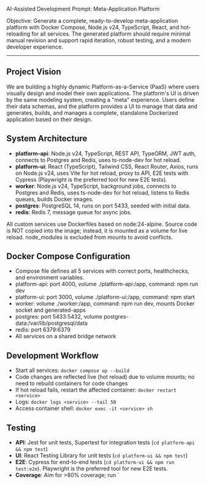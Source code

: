 AI-Assisted Development Prompt: Meta-Application Platform

Objective: Generate a complete, ready-to-develop meta-application platform with Docker Compose, Node.js v24, TypeScript, React, and hot-reloading for all services. The generated platform should require minimal manual revision and support rapid iteration, robust testing, and a modern developer experience.

---

## Project Vision
We are building a highly dynamic Platform-as-a-Service (PaaS) where users visually design and model their own applications. The platform's UI is driven by the same modeling system, creating a "meta" experience. Users define their data schemas, and the platform provides a UI to manage that data and generates, builds, and manages a complete, standalone Dockerized application based on their design.

## System Architecture
- **platform-api**: Node.js v24, TypeScript, REST API, TypeORM, JWT auth, connects to Postgres and Redis, uses ts-node-dev for hot reload.
- **platform-ui**: React (TypeScript), Tailwind CSS, React Router, Axios, runs on Node.js v24, uses Vite for hot reload, proxy to API, E2E tests with Cypress (Playwright is the preferred tool for new E2E tests).
- **worker**: Node.js v24, TypeScript, background jobs, connects to Postgres and Redis, uses ts-node-dev for hot reload, listens to Redis queues, builds Docker images.
- **postgres**: PostgreSQL 14, runs on port 5433, seeded with initial data.
- **redis**: Redis 7, message queue for async jobs.

All custom services use Dockerfiles based on node:24-alpine. Source code is NOT copied into the image; instead, it is mounted as a volume for live reload. node_modules is excluded from mounts to avoid conflicts.

## Docker Compose Configuration
- Compose file defines all 5 services with correct ports, healthchecks, and environment variables.
- platform-api: port 4000, volume ./platform-api:/app, command: npm run dev
- platform-ui: port 3000, volume ./platform-ui:/app, command: npm start
- worker: volume ./worker:/app, command: npm run dev, mounts Docker socket and generated-apps
- postgres: port 5433:5432, volume postgres-data:/var/lib/postgresql/data
- redis: port 6379:6379
- All services on a shared bridge network

## Development Workflow
- Start all services: `docker compose up --build`
- Code changes are reflected live (hot reload) due to volume mounts; no need to rebuild containers for code changes
- If hot reload fails, restart the affected container: `docker restart <service>`
- Logs: `docker logs <service> --tail 50`
- Access container shell: `docker exec -it <service> sh`

## Testing
- **API**: Jest for unit tests, Supertest for integration tests (`cd platform-api && npm test`)
- **UI**: React Testing Library for unit tests (`cd platform-ui && npm test`)
- **E2E**: Cypress for end-to-end tests (`cd platform-ui && npm run test:e2e`). Playwright is the preferred tool for new E2E tests.
- **Coverage**: Aim for >80% coverage; run `
